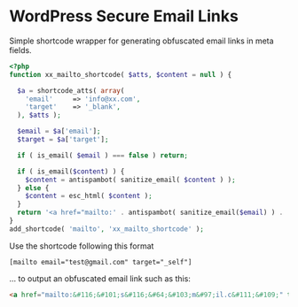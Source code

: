 # WordPress Secure Email Links
Simple shortcode wrapper for generating obfuscated email links in meta fields.

```php
<?php
function xx_mailto_shortcode( $atts, $content = null ) {

  $a = shortcode_atts( array(
    'email'     => 'info@xx.com',
    'target'    => '_blank',
  ), $atts );

  $email = $a['email'];
  $target = $a['target'];

  if ( is_email( $email ) === false ) return;

  if ( is_email($content) ) {
    $content = antispambot( sanitize_email( $content ) );
  } else {
    $content = esc_html( $content );
  }
  return '<a href="mailto:' . antispambot( sanitize_email($email) ) . '" target="' . esc_attr($target) . '">' . $content . '</a>';
}
add_shortcode( 'mailto', 'xx_mailto_shortcode' );
```
Use the shortcode following this format

`[mailto email="test@gmail.com" target="_self"]`

... to output an obfuscated email link such as this:

```html
<a href="mailto:&#116;&#101;s&#116;&#64;&#103;m&#97;il.c&#111;&#109;" target="_self">&#116;&#101;&#115;t&#64;&#103;&#109;&#97;&#105;l&#46;&#99;om</a>
```
